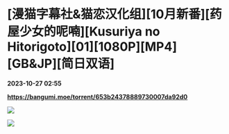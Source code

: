 # [漫猫字幕社&猫恋汉化组][10月新番][药屋少女的呢喃][Kusuriya no Hitorigoto][01][1080P][MP4][GB&JP][简日双语]

**2023-10-27 02:55**

**https://bangumi.moe/torrent/653b24378889730007da92d0**

![](https://ptpimg.me/c8v0pa.jpg)

![](https://i.loli.net/2021/03/19/Cp1BvFYEu5wVzkK.jpg)